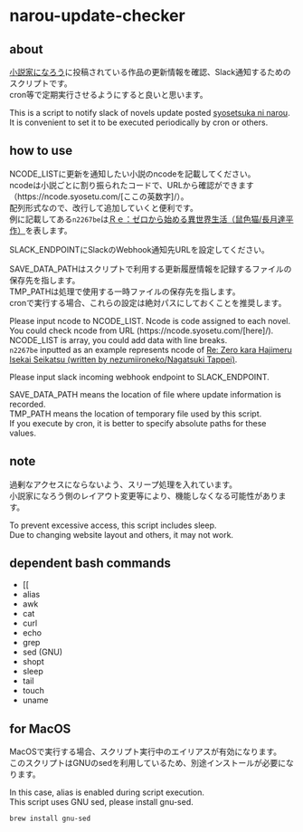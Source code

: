 # narou-update-checker

## about
[小説家になろう](https://syosetu.com/)に投稿されている作品の更新情報を確認、Slack通知するためのスクリプトです。  
cron等で定期実行させるようにすると良いと思います。

This is a script to notify slack of novels update posted [syosetsuka ni narou](https://syosetu.com/).  
It is convenient to set it to be executed periodically by cron or others.

## how to use
NCODE_LISTに更新を通知したい小説のncodeを記載してください。  
ncodeは小説ごとに割り振られたコードで、URLから確認ができます（https[]()://ncode.syosetu.com/[ここの英数字]/）。  
配列形式なので、改行して追加していくと便利です。  
例に記載してある`n2267be`は[Ｒｅ：ゼロから始める異世界生活（鼠色猫/長月達平 作）](https://ncode.syosetu.com/n2267be/)を表します。

SLACK_ENDPOINTにSlackのWebhook通知先URLを設定してください。

SAVE_DATA_PATHはスクリプトで利用する更新履歴情報を記録するファイルの保存先を指します。  
TMP_PATHは処理で使用する一時ファイルの保存先を指します。  
cronで実行する場合、これらの設定は絶対パスにしておくことを推奨します。

Please input ncode to NCODE_LIST. Ncode is code assigned to each novel.  
You could check ncode from URL (https[]()://ncode.syosetu.com/[here]/).  
NCODE_LIST is array, you could add data with line breaks.  
`n2267be` inputted as an example represents ncode of [Re: Zero kara Hajimeru Isekai Seikatsu (written by nezumiironeko/Nagatsuki Tappei)](https://ncode.syosetu.com/n2267be/).

Please input slack incoming webhook endpoint to SLACK_ENDPOINT.

SAVE_DATA_PATH means the location of file where update information is recorded.  
TMP_PATH means the location of temporary file used by this script.  
If you execute by cron, it is better to specify absolute paths for these values.

## note
過剰なアクセスにならないよう、スリープ処理を入れています。  
小説家になろう側のレイアウト変更等により、機能しなくなる可能性があります。

To prevent excessive access, this script includes sleep.  
Due to changing website layout and others, it may not work.

## dependent bash commands
* [[
* alias
* awk
* cat
* curl
* echo
* grep
* sed (GNU)
* shopt
* sleep
* tail
* touch
* uname

## for MacOS
MacOSで実行する場合、スクリプト実行中のエイリアスが有効になります。  
このスクリプトはGNUのsedを利用しているため、別途インストールが必要になります。

In this case, alias is enabled during script execution.  
This script uses GNU sed, please install gnu-sed.

```
brew install gnu-sed
```